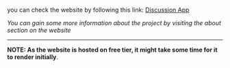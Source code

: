 you can check the website by following this link: [Discussion App](https://discussion-app-fa9c.onrender.com/)

*You can gain some more information about the project by visiting the about section on the website*

---

**NOTE: As the website is hosted on free tier, it might take some time for it to render initially**.

